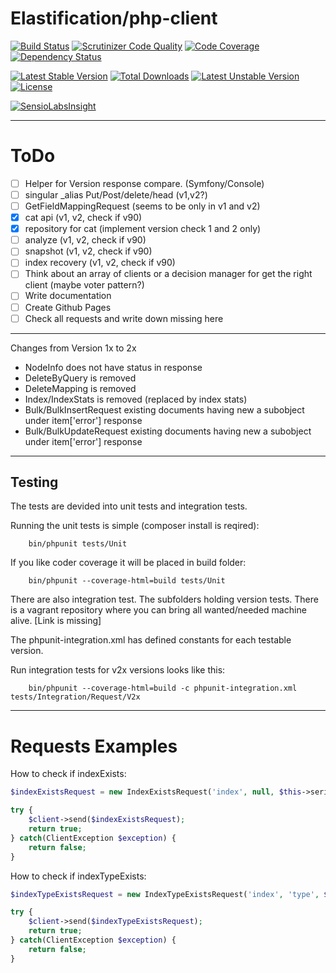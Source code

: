 # Elastification/php-client
[![Build Status](https://travis-ci.org/elastification/php-client.svg?branch=master)](https://travis-ci.org/elastification/php-client)
[![Scrutinizer Code Quality](https://scrutinizer-ci.com/g/elastification/php-client/badges/quality-score.png?b=master)](https://scrutinizer-ci.com/g/elastification/php-client/?branch=master)
[![Code Coverage](https://scrutinizer-ci.com/g/elastification/php-client/badges/coverage.png?b=master)](https://scrutinizer-ci.com/g/elastification/php-client/?branch=master)
[![Dependency Status](https://www.versioneye.com/user/projects/53f0a39c13bb0688860006d2/badge.svg?style=flat)](https://www.versioneye.com/user/projects/53f0a39c13bb0688860006d2)

[![Latest Stable Version](https://poser.pugx.org/elastification/php-client/v/stable.svg)](https://packagist.org/packages/elastification/php-client) [![Total Downloads](https://poser.pugx.org/elastification/php-client/downloads.svg)](https://packagist.org/packages/elastification/php-client) [![Latest Unstable Version](https://poser.pugx.org/elastification/php-client/v/unstable.svg)](https://packagist.org/packages/elastification/php-client) [![License](https://poser.pugx.org/elastification/php-client/license.svg)](https://packagist.org/packages/elastification/php-client)

[![SensioLabsInsight](https://insight.sensiolabs.com/projects/205b5f0a-f655-4515-af02-d32351fde447/mini.png)](https://insight.sensiolabs.com/projects/205b5f0a-f655-4515-af02-d32351fde447)

---


ToDo
====

- [ ] Helper for Version response compare. (Symfony/Console)
- [ ] singular _alias Put/Post/delete/head (v1,v2?)
- [ ] GetFieldMappingRequest (seems to be only in v1 and v2)
- [x] cat api (v1, v2, check if v90)
- [x] repository for cat (implement version check 1 and 2 only)
- [ ] analyze (v1, v2, check if v90)
- [ ] snapshot (v1, v2, check if v90)
- [ ] index recovery (v1, v2, check if v90)
- [ ] Think about an array of clients or a decision manager for get the right client (maybe voter pattern?)
- [ ] Write documentation
- [ ] Create Github Pages
- [ ] Check all requests and write down missing here

---

Changes from Version 1x to 2x

- NodeInfo does not have status in response
- DeleteByQuery is removed
- DeleteMapping is removed
- Index/IndexStats is removed (replaced by index stats)
- Bulk/BulkInsertRequest existing documents having new a subobject under item['error'] response
- Bulk/BulkUpdateRequest existing documents having new a subobject under item['error'] response

---

## Testing

The tests are devided into unit tests and integration tests.

Running the unit tests is simple (composer install is reqired):

```shell
    bin/phpunit tests/Unit
```


If you like coder coverage it will be placed in build folder:

```shell
    bin/phpunit --coverage-html=build tests/Unit
```

There are also integration test. The subfolders holding version tests. There is a vagrant repository where you can 
bring all wanted/needed machine alive. [Link is missing] 

The phpunit-integration.xml has defined constants for each testable version.

Run integration tests for v2x versions looks like this:

```shell
    bin/phpunit --coverage-html=build -c phpunit-integration.xml tests/Integration/Request/V2x
```

---

Requests Examples
=================

How to check if indexExists:
```php
$indexExistsRequest = new IndexExistsRequest('index', null, $this->serializer);

try {
    $client->send($indexExistsRequest);
    return true;
} catch(ClientException $exception) {
    return false;
}
```

How to check if indexTypeExists:
```php
$indexTypeExistsRequest = new IndexTypeExistsRequest('index', 'type', $this->serializer);

try {
    $client->send($indexTypeExistsRequest);
    return true;
} catch(ClientException $exception) {
    return false;
}
```
